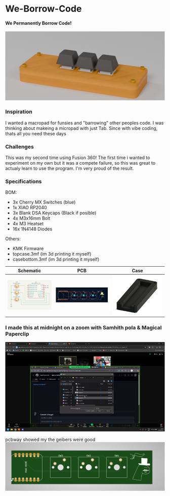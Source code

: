 # We-Borrow-Code
#### We Permanently Borrow Code!
![image](.assets/render.png)

### Inspiration
I wanted a macropad for funsies and "barrowing" other peoples code.
I was thinking about makeing a micropad with just Tab. Since with vibe coding, thats all you need these days

### Challenges

This was my second time using Fusion 360! The first time i wanted to experiment on my own but it was a compete failure, so this was great to actualy learn to use the program. I'm very proud of the result.

### Specifications

BOM: 
- 3x Cherry MX Switches (blue)
- 1x XIAO RP2040
- 3x Blank DSA Keycaps (Black if posible)
- 4x M3x16mm Bolt
- 4x M3 Heatset
- 16x 1N4148 Diodes

Others:
- KMK Firmware
- topcase.3mf (im 3d printing it myself)
- casebottom.3mf (im 3d printing it myself)

Schematic            |  PCB         |   Case
:-------------------------:|:-------------------------:|:-------------------------:|
![image](.assets/schematic.png)    |  ![image](.assets/pcb.png)  | ![image](.assets/fusion.png)


### I made this at midnight on a zoom with Samhith pola & Magical Paperclip
![image](.assets/zoom.png)


pcbway showed my the geibers were good
![image](.assets/geibers.png)